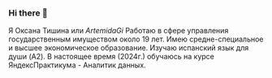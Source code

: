 ### Hi there 👋
Я Оксана Тишина или *ArtemidaGi*
Работаю в сфере управления государственным имуществом около 19 лет.
Имею средне-специальное и высшее экономическое образование.
Изучаю испанский язык для души (A2). 
В настоящее время (2024г.) обучаюсь на курсе ЯндексПрактикума - Аналитик данных.


<!--
**ArtemidaGi/ArtemidaGi** is a ✨ _special_ ✨ repository because its `README.md` (this file) appears on your GitHub profile.
*Тишина Оксана Викторовна (ArtemidaGi)*
-->
